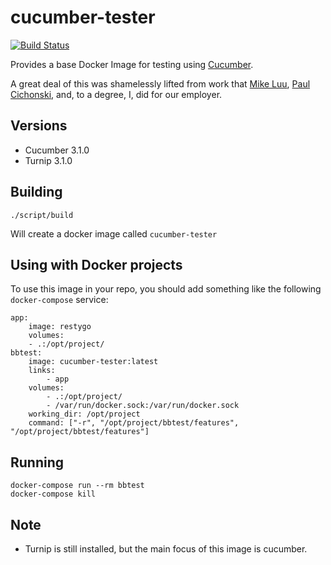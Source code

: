 # cucumber-tester

[![Build Status](https://travis-ci.org/joeygibson/cucumber-tester.svg?branch=master)](https://travis-ci.org/joeygibson/cucumber-tester)

Provides a base Docker Image for testing using [Cucumber](https://cucumber.io).

A great deal of this was shamelessly lifted from work that [Mike Luu](https://github.com/munkyboy),
[Paul Cichonski](https://github.com/paulcichonski), and, to a degree, I, did for our employer.

## Versions

* Cucumber 3.1.0
* Turnip 3.1.0

## Building

    ./script/build

Will create a docker image called `cucumber-tester`

## Using with Docker projects

To use this image in your repo, you should add something like the following `docker-compose` service:

    app:
        image: restygo
        volumes:
        - .:/opt/project/
    bbtest:
        image: cucumber-tester:latest
        links:
            - app
        volumes:
            - .:/opt/project/
            - /var/run/docker.sock:/var/run/docker.sock
        working_dir: /opt/project
        command: ["-r", "/opt/project/bbtest/features", "/opt/project/bbtest/features"]

## Running

    docker-compose run --rm bbtest
    docker-compose kill

## Note

* Turnip is still installed, but the main focus of this image is cucumber.

